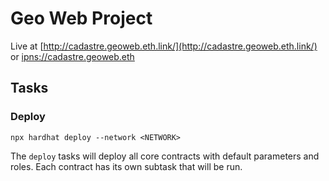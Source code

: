 # Geo Web Project

Live at [http://cadastre.geoweb.eth.link/](http://cadastre.geoweb.eth.link/) or [ipns://cadastre.geoweb.eth](ipns://cadastre.geoweb.eth)

## Tasks

### Deploy

```
npx hardhat deploy --network <NETWORK>
```

The `deploy` tasks will deploy all core contracts with default parameters and roles. Each contract has its own subtask that will be run.
